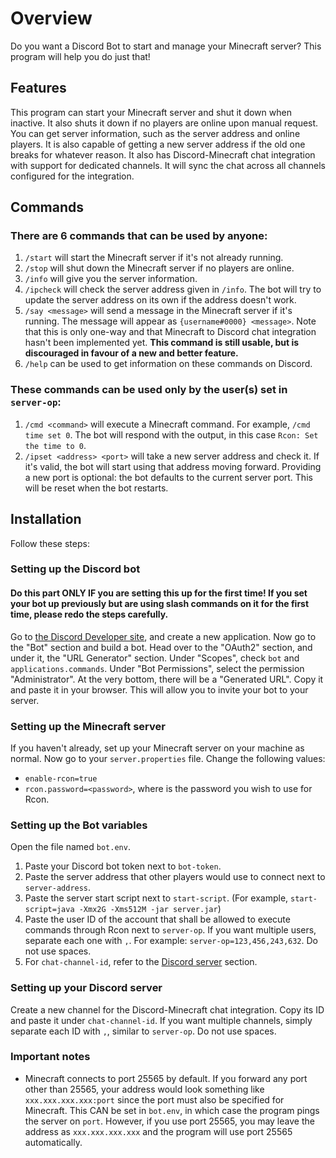 # Overview
Do you want a Discord Bot to start and manage your Minecraft server? This program will help you do just that!

## Features
This program can start your Minecraft server and shut it down when inactive. It also shuts it down if no players are online upon manual request. You can get server information, such as the server address and online players. It is also capable of getting a new server address if the old one breaks for whatever reason. It also has Discord-Minecraft chat integration with support for dedicated channels. It will sync the chat across all channels configured for the integration. 

## Commands
### There are 6 commands that can be used by anyone: 
1. `/start` will start the Minecraft server if it's not already running. 
2. `/stop` will shut down the Minecraft server if no players are online.  
3. `/info` will give you the server information. 
4. `/ipcheck` will check the server address given in `/info`. The bot will try to update the server address on its own if the address doesn't work. 
5. `/say <message>` will send a message in the Minecraft server if it's running. The message will appear as `{username#0000} <message>`. Note that this is only one-way and that Minecraft to Discord chat integration hasn't been implemented yet. **This command is still usable, but is discouraged in favour of a new and better feature.**
6. `/help` can be used to get information on these commands on Discord.
### These commands can be used only by the user(s) set in `server-op`: 
1. `/cmd <command>` will execute a Minecraft command. For example, `/cmd time set 0`. The bot will respond with the output, in this case `Rcon: Set the time to 0`. 
2. `/ipset <address> <port>` will take a new server address and check it. If it's valid, the bot will start using that address moving forward. Providing a new port is optional: the bot defaults to the current server port. This will be reset when the bot restarts. 

## Installation
Follow these steps: 
### Setting up the Discord bot
#### Do this part ONLY IF you are setting this up for the first time! If you set your bot up previously but are using slash commands on it for the first time, please redo the steps carefully. 
Go to [the Discord Developer site](https://discord.com/developers/), and create a new application. Now go to the "Bot" section and build a bot. 
Head over to the "OAuth2" section, and under it, the "URL Generator" section. Under "Scopes", check `bot` and `applications.commands`.
Under "Bot Permissions", select the permission "Administrator". At the very bottom, there will be a "Generated URL".
Copy it and paste it in your browser. This will allow you to invite your bot to your server. 

### Setting up the Minecraft server
If you haven't already, set up your Minecraft server on your machine as normal. Now go to your `server.properties` file. 
Change the following values:
- `enable-rcon=true`
- `rcon.password=<password>`, where <password> is the password you wish to use for Rcon.  
 
### Setting up the Bot variables
Open the file named `bot.env`. 
1. Paste your Discord bot token next to `bot-token`. 
2. Paste the server address that other players would use to connect next to `server-address`. 
3. Paste the server start script next to `start-script`. (For example, `start-script=java -Xmx2G -Xms512M -jar server.jar`)
4. Paste the user ID of the account that shall be allowed to execute commands through Rcon next to `server-op`. If you want multiple users, separate each one with `,`. For example: `server-op=123,456,243,632`. Do not use spaces. 
5. For `chat-channel-id`, refer to the [Discord server](#setting-up-your-discord-server) section. 

### Setting up your Discord server
Create a new channel for the Discord-Minecraft chat integration. Copy its ID and paste it under `chat-channel-id`. If you want multiple channels, simply separate each ID with `,`, similar to `server-op`. Do not use spaces.
 
### Important notes
- Minecraft connects to port 25565 by default. If you forward any port other than 25565, your address would look something like `xxx.xxx.xxx.xxx:port` since the port must also be specified for Minecraft. This CAN be set in `bot.env`, in which case the program pings the server on `port`. However, if you use port 25565, you may leave the address as `xxx.xxx.xxx.xxx` and the program will use port 25565 automatically. 
